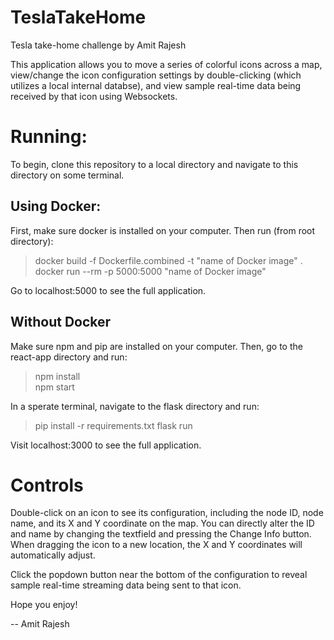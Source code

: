 # TeslaTakeHome
Tesla take-home challenge by Amit Rajesh

This application allows you to move a series of colorful icons across a map,
view/change the icon configuration settings by double-clicking (which utilizes a local internal databse), and view sample real-time data being received by that icon using Websockets.


# Running:

To begin, clone this repository to a local directory and navigate to this directory on some terminal.

## Using Docker:
First, make sure docker is installed on your computer. Then run (from root directory):  
> docker build -f Dockerfile.combined -t "name of Docker image" .   
> docker run --rm -p 5000:5000 "name of Docker image"  

Go to localhost:5000 to see the full application.

## Without Docker 
Make sure npm and pip are installed on your computer. Then, go to the react-app directory and run:
>npm install  
>npm start

In a sperate terminal, navigate to the flask directory and run:  
>pip install -r requirements.txt
>flask run

Visit localhost:3000 to see the full application.

# Controls
Double-click on an icon to see its configuration, including the node ID, node name, and its X and Y coordinate on the map. You can directly alter the ID and name by changing the textfield and pressing the Change Info button. When dragging the icon to a new location, the X and Y coordinates will automatically adjust. 

Click the popdown button near the bottom of the configuration to reveal sample real-time streaming data being sent to that icon.


Hope you enjoy!

-- Amit Rajesh






